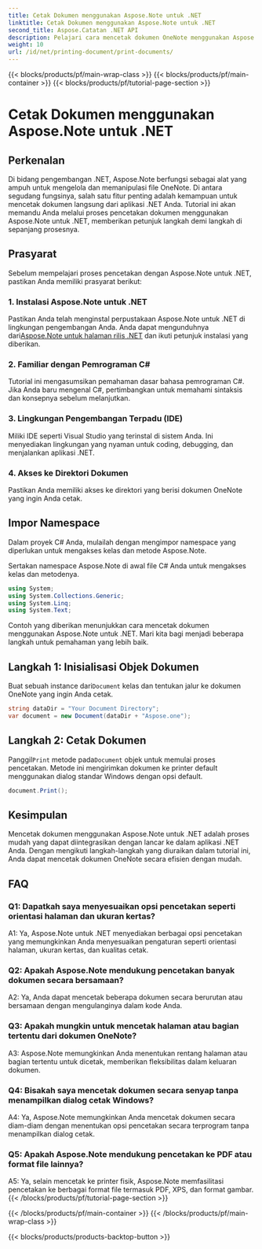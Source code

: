 ```yaml
---
title: Cetak Dokumen menggunakan Aspose.Note untuk .NET
linktitle: Cetak Dokumen menggunakan Aspose.Note untuk .NET
second_title: Aspose.Catatan .NET API
description: Pelajari cara mencetak dokumen OneNote menggunakan Aspose.Note untuk .NET. Panduan langkah demi langkah untuk integrasi yang lancar ke dalam aplikasi .NET Anda.
weight: 10
url: /id/net/printing-document/print-documents/
---
```


{{< blocks/products/pf/main-wrap-class >}}
{{< blocks/products/pf/main-container >}}
{{< blocks/products/pf/tutorial-page-section >}}

# Cetak Dokumen menggunakan Aspose.Note untuk .NET

## Perkenalan

Di bidang pengembangan .NET, Aspose.Note berfungsi sebagai alat yang ampuh untuk mengelola dan memanipulasi file OneNote. Di antara segudang fungsinya, salah satu fitur penting adalah kemampuan untuk mencetak dokumen langsung dari aplikasi .NET Anda. Tutorial ini akan memandu Anda melalui proses pencetakan dokumen menggunakan Aspose.Note untuk .NET, memberikan petunjuk langkah demi langkah di sepanjang prosesnya.

## Prasyarat

Sebelum mempelajari proses pencetakan dengan Aspose.Note untuk .NET, pastikan Anda memiliki prasyarat berikut:

### 1. Instalasi Aspose.Note untuk .NET

 Pastikan Anda telah menginstal perpustakaan Aspose.Note untuk .NET di lingkungan pengembangan Anda. Anda dapat mengunduhnya dari[Aspose.Note untuk halaman rilis .NET](https://releases.aspose.com/note/net/) dan ikuti petunjuk instalasi yang diberikan.

### 2. Familiar dengan Pemrograman C#

Tutorial ini mengasumsikan pemahaman dasar bahasa pemrograman C#. Jika Anda baru mengenal C#, pertimbangkan untuk memahami sintaksis dan konsepnya sebelum melanjutkan.

### 3. Lingkungan Pengembangan Terpadu (IDE)

Miliki IDE seperti Visual Studio yang terinstal di sistem Anda. Ini menyediakan lingkungan yang nyaman untuk coding, debugging, dan menjalankan aplikasi .NET.

### 4. Akses ke Direktori Dokumen

Pastikan Anda memiliki akses ke direktori yang berisi dokumen OneNote yang ingin Anda cetak.

## Impor Namespace

Dalam proyek C# Anda, mulailah dengan mengimpor namespace yang diperlukan untuk mengakses kelas dan metode Aspose.Note.

Sertakan namespace Aspose.Note di awal file C# Anda untuk mengakses kelas dan metodenya.

```csharp
using System;
using System.Collections.Generic;
using System.Linq;
using System.Text;
```

Contoh yang diberikan menunjukkan cara mencetak dokumen menggunakan Aspose.Note untuk .NET. Mari kita bagi menjadi beberapa langkah untuk pemahaman yang lebih baik.

## Langkah 1: Inisialisasi Objek Dokumen

 Buat sebuah instance dari`Document` kelas dan tentukan jalur ke dokumen OneNote yang ingin Anda cetak.

```csharp
string dataDir = "Your Document Directory";
var document = new Document(dataDir + "Aspose.one");
```

## Langkah 2: Cetak Dokumen

 Panggil`Print` metode pada`Document` objek untuk memulai proses pencetakan. Metode ini mengirimkan dokumen ke printer default menggunakan dialog standar Windows dengan opsi default.

```csharp
document.Print();
```

## Kesimpulan

Mencetak dokumen menggunakan Aspose.Note untuk .NET adalah proses mudah yang dapat diintegrasikan dengan lancar ke dalam aplikasi .NET Anda. Dengan mengikuti langkah-langkah yang diuraikan dalam tutorial ini, Anda dapat mencetak dokumen OneNote secara efisien dengan mudah.

## FAQ

### Q1: Dapatkah saya menyesuaikan opsi pencetakan seperti orientasi halaman dan ukuran kertas?

A1: Ya, Aspose.Note untuk .NET menyediakan berbagai opsi pencetakan yang memungkinkan Anda menyesuaikan pengaturan seperti orientasi halaman, ukuran kertas, dan kualitas cetak.

### Q2: Apakah Aspose.Note mendukung pencetakan banyak dokumen secara bersamaan?

A2: Ya, Anda dapat mencetak beberapa dokumen secara berurutan atau bersamaan dengan mengulanginya dalam kode Anda.

### Q3: Apakah mungkin untuk mencetak halaman atau bagian tertentu dari dokumen OneNote?

A3: Aspose.Note memungkinkan Anda menentukan rentang halaman atau bagian tertentu untuk dicetak, memberikan fleksibilitas dalam keluaran dokumen.

### Q4: Bisakah saya mencetak dokumen secara senyap tanpa menampilkan dialog cetak Windows?

A4: Ya, Aspose.Note memungkinkan Anda mencetak dokumen secara diam-diam dengan menentukan opsi pencetakan secara terprogram tanpa menampilkan dialog cetak.

### Q5: Apakah Aspose.Note mendukung pencetakan ke PDF atau format file lainnya?

A5: Ya, selain mencetak ke printer fisik, Aspose.Note memfasilitasi pencetakan ke berbagai format file termasuk PDF, XPS, dan format gambar.
{{< /blocks/products/pf/tutorial-page-section >}}

{{< /blocks/products/pf/main-container >}}
{{< /blocks/products/pf/main-wrap-class >}}

{{< blocks/products/products-backtop-button >}}
